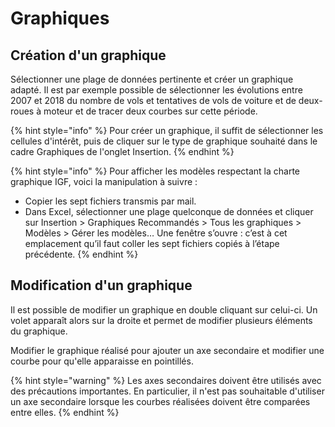 # Graphiques

## Création d'un graphique

Sélectionner une plage de données pertinente et créer un graphique adapté. Il est par exemple possible de sélectionner les évolutions entre 2007 et 2018 du nombre de vols et tentatives de vols de voiture et de deux-roues à moteur et de tracer deux courbes sur cette période.

{% hint style="info" %}
Pour créer un graphique, il suffit de sélectionner les cellules d'intérêt, puis de cliquer sur le type de graphique souhaité dans le cadre Graphiques de l'onglet Insertion.
{% endhint %}

{% hint style="info" %}
Pour afficher les modèles respectant la charte graphique IGF, voici la manipulation à suivre :

* Copier les sept fichiers transmis par mail.
* Dans Excel, sélectionner une plage quelconque de données et cliquer sur Insertion > Graphiques Recommandés > Tous les graphiques > Modèles > Gérer les modèles… Une fenêtre s’ouvre : c’est à cet emplacement qu’il faut coller les sept fichiers copiés à l’étape précédente.
{% endhint %}

## Modification d'un graphique

Il est possible de modifier un graphique en double cliquant sur celui-ci. Un volet apparaît alors sur la droite et permet de modifier plusieurs éléments du graphique.

Modifier le graphique réalisé pour ajouter un axe secondaire et modifier une courbe pour qu'elle apparaisse en pointillés.

{% hint style="warning" %}
Les axes secondaires doivent être utilisés avec des précautions importantes. En particulier, il n'est pas souhaitable d'utiliser un axe secondaire lorsque les courbes réalisées doivent être comparées entre elles.
{% endhint %}
